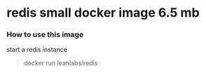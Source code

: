 # redis small docker image 6.5 mb

### How to use this image

start a redis instance

> docker run leanlabs/redis
 
